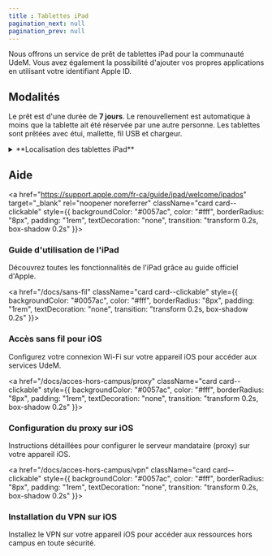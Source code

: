 ```yaml
---
title : Tablettes iPad
pagination_next: null
pagination_prev: null
---
```


Nous offrons un service de prêt de tablettes iPad pour la communauté UdeM. Vous avez également la possibilité d'ajouter vos propres applications en utilisant votre identifiant Apple ID.

## Modalités

Le prêt est d'une durée de **7 jours**. Le renouvellement est automatique à moins que la tablette ait été réservée par une autre personne. Les tablettes sont prêtées avec étui, mallette, fil USB et chargeur.

<details>
  <summary>**Localisation des tablettes iPad**</summary>
  - Campus Laval
  - Droit
  - Lettres et sciences humaines
  - Marguerite-d'Youville
  - Mathématiques et informatique
  - Santé
  - Hubert-Reeves
  - Thérèse-Gouin-Décarie
</details>


## Aide

<div className="grid grid--4" style={{ display: "grid", gap: "1rem", gridTemplateColumns: "repeat(auto-fit, minmax(250px, 1fr))" }}>

<a href="https://support.apple.com/fr-ca/guide/ipad/welcome/ipados" target="_blank" rel="noopener noreferrer" className="card card--clickable" style={{ backgroundColor: "#0057ac", color: "#fff", borderRadius: "8px", padding: "1rem", textDecoration: "none", transition: "transform 0.2s, box-shadow 0.2s" }}>
  <div className="card__header">
    <h3>Guide d'utilisation de l'iPad</h3>
  </div>
  <div className="card__body">
    Découvrez toutes les fonctionnalités de l'iPad grâce au guide officiel d'Apple.
  </div>
</a>

<a href="/docs/sans-fil" className="card card--clickable" style={{ backgroundColor: "#0057ac", color: "#fff", borderRadius: "8px", padding: "1rem", textDecoration: "none", transition: "transform 0.2s, box-shadow 0.2s" }}>
  <div className="card__header">
    <h3>Accès sans fil pour iOS</h3>
  </div>
  <div className="card__body">
    Configurez votre connexion Wi-Fi sur votre appareil iOS pour accéder aux services UdeM.
  </div>
</a>

<a href="/docs/acces-hors-campus/proxy" className="card card--clickable" style={{ backgroundColor: "#0057ac", color: "#fff", borderRadius: "8px", padding: "1rem", textDecoration: "none", transition: "transform 0.2s, box-shadow 0.2s" }}>
  <div className="card__header">
    <h3>Configuration du proxy sur iOS</h3>
  </div>
  <div className="card__body">
    Instructions détaillées pour configurer le serveur mandataire (proxy) sur votre appareil iOS.
  </div>
</a>

<a href="/docs/acces-hors-campus/vpn" className="card card--clickable" style={{ backgroundColor: "#0057ac", color: "#fff", borderRadius: "8px", padding: "1rem", textDecoration: "none", transition: "transform 0.2s, box-shadow 0.2s" }}>
  <div className="card__header">
    <h3>Installation du VPN sur iOS</h3>
  </div>
  <div className="card__body">
    Installez le VPN sur votre appareil iOS pour accéder aux ressources hors campus en toute sécurité.
  </div>
</a>
</div>
